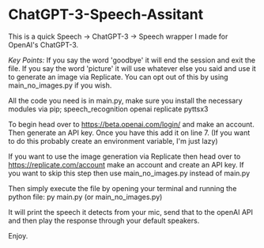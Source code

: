 # ChatGPT-3-Speech-Assitant
This is a quick Speech -> ChatGPT-3 -> Speech wrapper I made for OpenAI's ChatGPT-3.

*Key Points:*
If you say the word 'goodbye' it will end the session and exit the file.
If you say the word 'picture' it will use whatever else you said and use it to generate an image via Replicate. You can opt out of this by using main_no_images.py if you wish.

All the code you need is in main.py, make sure you install the necessary modules via pip;
speech_recognition
openai
replicate
pyttsx3

To begin head over to https://beta.openai.com/login/ and make an account. Then generate an API key. Once you have this add it on line 7. (If you want to do this probably create an environment variable, I'm just lazy)

If you want to use the image generation via Replicate then head over to https://replicate.com/account make an account and create an API key. If you want to skip this step then use main_no_images.py instead of main.py

Then simply execute the file by opening your terminal and running the python file:
py main.py (or main_no_images.py)

It will print the speech it detects from your mic, send that to the openAI API and then play the response through your default speakers.

Enjoy.
